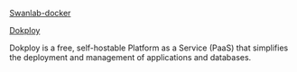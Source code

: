 [Swanlab-docker](https://juejin.cn/post/7481581787406827559)

[Dokploy](https://github.com/Dokploy/dokploy)

Dokploy is a free, self-hostable Platform as a Service (PaaS) that simplifies the deployment and management of applications and databases.
